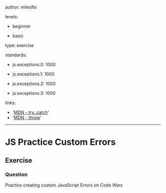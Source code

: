 author: milesflo

levels:

  - beginner

  - basic

type: exercise

standards:

  - js.exceptions.0: 1000

  - js.exceptions.1: 1000

  - js.exceptions.2: 1000

  - js.exceptions.3: 1000

links:

  - '[MDN - try..catch](https://developer.mozilla.org/en-US/docs/Web/JavaScript/Reference/Statements/try...catch)'
  - '[MDN - throw](https://developer.mozilla.org/en-US/docs/Web/JavaScript/Reference/Statements/throw)'
---
# JS Practice Custom Errors
## Exercise
### Question

Practice creating custom JavaScript Errors on Code Wars
